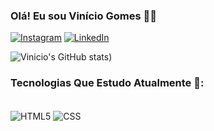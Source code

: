 ### Olá! Eu sou Vinício Gomes 🖖🏻

[![Instagram](https://img.shields.io/badge/Instagram-E4405F?style=for-the-badge&logo=instagram&logoColor=white)](https://www.instagram.com/viniciogomesr) [![LinkedIn](https://img.shields.io/badge/LinkedIn-0077B5?style=for-the-badge&logo=linkedin&logoColor=white)](https://www.linkedin.com/in/viniciogomesr/)

![Vinicio's GitHub stats](https://github-readme-stats.vercel.app/api?username=viniciogomesr&show_icons=true&theme=dracula))

### Tecnologias Que Estudo Atualmente 📖:
<div style="display: inline_block"><br>
    <img align="center" alt="HTML5" src="https://img.shields.io/badge/HTML5-E34F26?style=for-the-badge&logo=html5&logoColor=white">
    <img align="center" alt="CSS" src="https://img.shields.io/badge/CSS3-1572B6?style=for-the-badge&logo=css3&logoColor=white">
</div>
